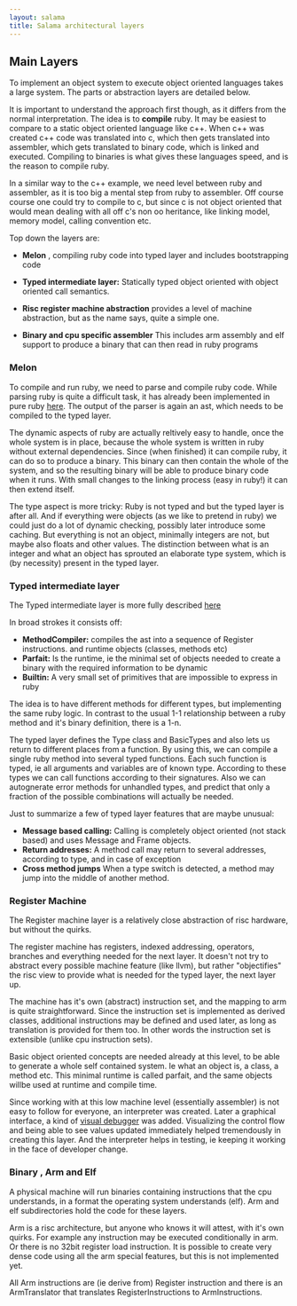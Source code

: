 ```yaml
---
layout: salama
title: Salama architectural layers
---
```


## Main Layers

To implement an object system to execute object oriented languages takes a large system.
The parts or abstraction layers are detailed below.

It is important to understand the approach first though, as it differs from the normal
interpretation. The idea is to **compile** ruby. It may be easiest to compare to a static
object oriented language like c++. When c++ was created c++ code was translated into c, which
then gets translated into assembler, which gets translated to binary code, which is linked
and executed. Compiling to binaries is what gives these languages speed, and is the reason
to compile ruby.

In a similar way to the c++ example, we need level between ruby and assembler, as it is too
big a mental step from ruby to assembler. Off course course one could try to compile to c, but
since c is not object oriented that would mean dealing with all off c's non oo heritance, like
linking model, memory model, calling convention etc.

Top down the layers are:

- **Melon** , compiling ruby code into typed layer and includes bootstrapping code

- **Typed intermediate layer:** Statically typed object oriented with object oriented
call semantics.

- **Risc register machine abstraction** provides a level of machine abstraction, but
              as the name says, quite a simple one.

- **Binary and cpu specific assembler**  This includes arm assembly and elf support
          to produce a binary that can then read in ruby programs

### Melon

To compile and run ruby, we need to parse and compile ruby code. While parsing ruby is quite
a difficult task, it has already been implemented in pure ruby
[here](https://github.com/whitequark/parser). The output of the parser is again
an ast, which needs to be compiled to the typed layer.

The dynamic aspects of ruby are actually reltively easy to handle, once the whole system is
in place, because the whole system is written in ruby without external dependencies.
Since (when finished) it can compile ruby, it can do so to produce a binary. This binary can
then contain the whole of the system, and so the resulting binary will be able to produce
binary code when it runs. With small changes to the linking process (easy in ruby!) it can
then extend itself.

The type aspect is more tricky: Ruby is not typed and but the typed layer is after all. And
if everything were objects (as we like to pretend in ruby) we could just do a lot of
dynamic checking, possibly later introduce some caching. But everything is not an object,
minimally integers are not, but maybe also floats and other values.
The distinction between what is an integer and what an object has sprouted an elaborate
type system, which is (by necessity) present in the typed layer.



### Typed intermediate layer

The Typed intermediate layer is more fully described [here](/typed/typed.html)

In broad strokes it consists off:

- **MethodCompiler:**  compiles the ast into a sequence of Register instructions.
                        and runtime objects (classes, methods etc)
- **Parfait:** Is the runtime, ie the minimal set of objects needed to
                  create a binary with the required information to be dynamic
- **Builtin:**  A very small set of primitives that are impossible to express in ruby

The idea is to have different methods for different types, but implementing the same ruby
logic. In contrast to the usual 1-1 relationship between a ruby method and it's binary
definition, there is a 1-n.

The typed layer defines the Type class and BasicTypes and also lets us return to different
places from a function. By using this, we can
compile a single ruby method into several typed functions. Each such function is typed, ie all
arguments and variables are of known type. According to these types we can call functions according
to their signatures. Also we can autognerate error methods for unhandled types, and predict
that only a fraction of the possible combinations will actually be needed.


Just to summarize a few of typed layer features that are maybe unusual:

- **Message based calling:** Calling is completely object oriented (not stack based)
                              and uses Message and Frame objects.
- **Return addresses:**  A method call may return to several addresses, according
                          to type, and in case of exception
- **Cross method jumps** When a type switch is detected, a method may jump into the middle
                            of another method.


### Register Machine

The Register machine layer is a relatively close abstraction of risc hardware, but without the
quirks.

The register machine has registers, indexed addressing, operators, branches and everything
needed for the next layer. It doesn't not try to abstract every possible machine feature
(like llvm), but rather "objectifies" the risc view to provide what is needed for the typed
layer, the next layer up.

The machine has it's own (abstract) instruction set, and the mapping to arm is quite
straightforward. Since the instruction set is implemented as derived classes, additional
instructions may be defined and used later, as long as translation is provided for them too.
In other words the instruction set is extensible (unlike cpu instruction sets).

Basic object oriented concepts are needed already at this level, to be able to generate a whole
self contained system. Ie what an object is, a class, a method etc. This minimal runtime is called
parfait, and the same objects willbe used at runtime and compile time.

Since working with at this low machine level (essentially assembler) is not easy to follow for
everyone, an interpreter was created. Later a graphical interface, a kind of
[visual debugger](https://github.com/salama/salama-debugger) was added.
Visualizing the control flow and being able to see values updated immediately helped
tremendously in creating this layer. And the interpreter helps in testing, ie keeping it
working in the face of developer change.


### Binary , Arm and Elf

A physical machine will run binaries containing instructions that the cpu understands, in a
format the operating system understands (elf). Arm and elf subdirectories hold the code for
these layers.

Arm is a risc architecture, but anyone who knows it will attest, with it's own quirks.
For example any instruction may be executed conditionally in arm. Or there is no 32bit
register load instruction. It is possible to create very dense code using all the arm
special features, but this is not implemented yet.

All Arm instructions are (ie derive from) Register instruction and there is an ArmTranslator
that translates RegisterInstructions to ArmInstructions.
